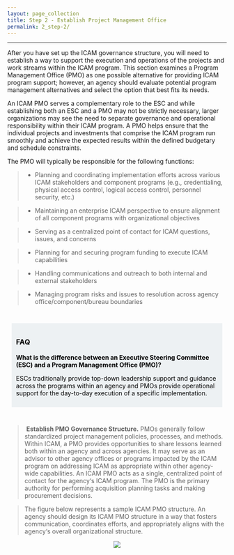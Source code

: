 ```yaml
---
layout: page_collection
title: Step 2 - Establish Project Management Office
permalink: 2_step-2/
---
```

<script>
$(function() {
  $( "#accordion" ).accordion({
    heightStyle: "content",
    collapsible: "true",
    active: "false"
  });
});
</script>

<script src="https://use.fontawesome.com/e20c671b68.js"></script>
-----------------------------------------------

After you have set up the ICAM governance structure, you will need to establish a way to support the execution and operations of the projects and work streams within the ICAM program. This section examines a Program Management Office (PMO) as one possible alternative for providing ICAM program support; however, an agency should evaluate potential program management alternatives and select the option that best fits its needs.

An ICAM PMO serves a complementary role to the ESC and while establishing both an ESC and a PMO may not be strictly necessary, larger organizations may see the need to separate governance and operational responsibility within their ICAM program. A PMO helps ensure that the individual projects and investments that comprise the ICAM program run smoothly and achieve the expected results within the defined budgetary and schedule constraints.

The PMO will typically be responsible for the following functions: 	

> * Planning and coordinating implementation efforts across various ICAM stakeholders and component programs (e.g., credentialing, physical access control, logical access control, personnel security, etc.)

> * Maintaining an enterprise ICAM perspective to ensure alignment of all component programs with organizational objectives

> * Serving as a centralized point of contact for ICAM questions, issues, and concerns

> * Planning for and securing program funding to execute ICAM capabilities
	
> * Handling communications and outreach to both internal and external stakeholders

> * Managing program risks and issues to resolution across agency office/component/bureau boundaries

<br>

<div style="background-color: #edf1f3;color: black;margin: 10px;padding: 10px">

<h3><span>FAQ</span></h3>
<p><strong>What is the difference between an Executive Steering Committee (ESC) and a Program Management Office (PMO)?</strong></p>

<p><span>ESCs traditionally provide top-down leadership support and guidance across the programs within an agency and PMOs provide operational support for the day-to-day execution of a specific implementation.</span></p>

</div>

<br>

> <i class="fa fa-check-square-o"></i> &nbsp;**Establish PMO Governance Structure.** PMOs generally follow standardized project management policies, processes, and methods. Within ICAM, a PMO provides opportunities to share lessons learned both within an agency and across agencies. It may serve as an advisor to other agency offices or programs impacted by the ICAM program on addressing ICAM as appropriate within other agency-wide capabilities. An ICAM PMO acts as a single, centralized point of contact for the agency‘s ICAM program. The PMO is the primary authority for performing acquisition planning tasks and making procurement decisions. 

> The figure below represents a sample ICAM PMO structure. An agency should design its ICAM PMO structure in a way that fosters communication, coordinates efforts, and appropriately aligns with the agency‘s overall organizational structure.

<div style="text-align:center"><img src="{{site.baseurl}}/img/pmo.png"/></div>























